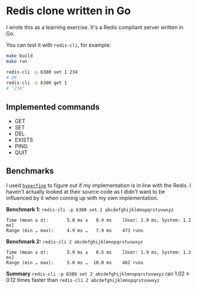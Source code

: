 # Redis clone written in Go

I wrote this as a learning exercise. It's a Redis compliant server written in Go.

You can test it with `redis-cli`, for example:

```sh
make build
make run

redis-cli -p 6380 set 1 234
# OK
redis-cli -p 6380 get 1
# "234"
```

## Implemented commands

- GET
- SET
- DEL
- EXISTS
- PING
- QUIT

## Benchmarks

I used [`hyperfine`](https://github.com/sharkdp/hyperfine) to figure out if my implementation
is in line with the Redis. I haven't actually looked at their source code as I didn't
want to be influenced by it when coming up with my own implementation.

**Benchmark 1:** `redis-cli -p 6380 set 2 abcdefghijklmnopqrstuvwxyz`

```
Time (mean ± σ):       5.8 ms ±   0.4 ms    [User: 1.9 ms, System: 1.2 ms]
Range (min … max):     4.9 ms …   7.9 ms    473 runs
```

**Benchmark 2:** `redis-cli 2 abcdefghijklmnopqrstuvwxyz`

```
Time (mean ± σ):       5.9 ms ±   0.5 ms    [User: 1.9 ms, System: 1.2 ms]
Range (min … max):     5.0 ms …  10.0 ms    462 runs
```

**Summary**
  `redis-cli -p 6380 set 2 abcdefghijklmnopqrstuvwxyz` ran
    1.02 ± 0.12 times faster than `redis-cli 2 abcdefghijklmnopqrstuvwxyz`
